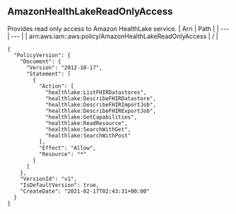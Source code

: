 
## AmazonHealthLakeReadOnlyAccess
Provides read only access to Amazon HealthLake service.
| Arn | Path |
| --- | --- |
| arn:aws:iam::aws:policy/AmazonHealthLakeReadOnlyAccess | / |
```
{
  "PolicyVersion": {
    "Document": {
      "Version": "2012-10-17",
      "Statement": [
        {
          "Action": [
            "healthlake:ListFHIRDatastores",
            "healthlake:DescribeFHIRDatastore",
            "healthlake:DescribeFHIRImportJob",
            "healthlake:DescribeFHIRExportJob",
            "healthlake:GetCapabilities",
            "healthlake:ReadResource",
            "healthlake:SearchWithGet",
            "healthlake:SearchWithPost"
          ],
          "Effect": "Allow",
          "Resource": "*"
        }
      ]
    },
    "VersionId": "v1",
    "IsDefaultVersion": true,
    "CreateDate": "2021-02-17T02:43:31+00:00"
  }
}
```
